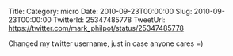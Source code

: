 Title: 
Category: micro
Date: 2010-09-23T00:00:00
Slug: 2010-09-23T00:00:00
TwitterId: 25347485778
TweetUrl: https://twitter.com/mark_philpot/status/25347485778

Changed my twitter username, just in case anyone cares =)